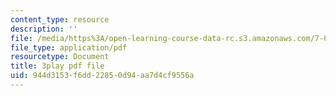 ```yaml
---
content_type: resource
description: ''
file: /media/https%3A/open-learning-course-data-rc.s3.amazonaws.com/7-012-introduction-to-biology-fall-2004/944d3153f6dd22850d94aa7d4cf9556a_t5Y89b-3Zvc.pdf
file_type: application/pdf
resourcetype: Document
title: 3play pdf file
uid: 944d3153-f6dd-2285-0d94-aa7d4cf9556a
---
```

